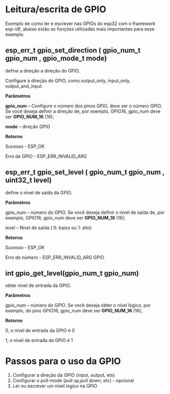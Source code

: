 # Leitura/escrita de GPIO

Exemplo de como ler e escrever nas GPIOs do esp32 com o framework esp-idf, abaixo estão as funções utilizadas mais importantes para esse exemplo.

## esp_err_t gpio_set_direction ( gpio_num_t gpio_num , gpio_mode_t mode)

define a direção a direção do GPIO.

Configure a direção do GPIO, como output_only, input_only, output_and_input.

**Parâmetros**

**gpio_num** – Configure o número dos pinos GPIO, deve ser o número GPIO. Se você deseja definir a direção de, por exemplo, GPIO16, gpio_num deve ser **GPIO_NUM_16** (16);

**mode** – direção GPIO

**Retorno**

Sucesso - ESP_OK

Erro de GPIO - ESP_ERR_INVALID_ARG

## esp_err_t gpio_set_level ( gpio_num_t gpio_num , uint32_t level)

define o nível de saída da GPIO.

**Parâmetros**

gpio_num – número do GPIO. Se você deseja definir o nível de saída de, por exemplo, GPIO16, gpio_num deve ser **GPIO_NUM_16** (16);

level – Nível de saída ( 0: baixo ou 1: alto)

**Retorno**

Sucesso - ESP_OK

Erro de número - ESP_ERR_INVALID_ARG GPIO

## int gpio_get_level(gpio_num_t gpio_num)

obter nível de entrada da GPIO.

**Parâmetros**

gpio_num – número do GPIO. Se você deseja obter o nível lógico, por exemplo, do pino GPIO16, gpio_num deve ser **GPIO_NUM_16** (16);

**Retorno**

0, o nível de entrada da GPIO é 0

1, o nível de entrada da GPIO é 1

# Passos para o uso da GPIO

1. Configurar a direção da GPIO (input, output, etx)
2. Configurar o pull-mode (pull up,pull down, etc) - opcional
3. Ler ou escrever um nível lógico na GPIO 

